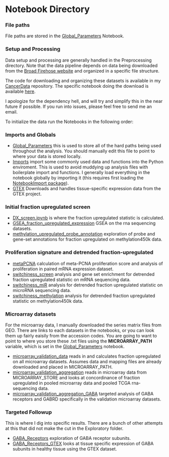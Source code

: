 
# Notebook Directory

### File paths 

File paths are stored in the [Global_Parameters](./Global_Parameters.ipynb) Notebook.

### Setup and Processing 

Data setup and processing are generally handled in the Preprocessing directory. Note that the data pipeline depends on data being downloaded from the [Broad Firehose website](http://gdac.broadinstitute.org/) and organized in a specific file structure.  

The code for downloading and organizing these datasets is available in my [CancerData](https://github.com/theandygross/CancerData) repository. The specific notebook doing the download is available [here](https://github.com/theandygross/CancerData/blob/master/Notebooks/Download_From_Firehose.ipynb).  

I apologize for the dependency hell, and will try and simplify this in the near future if possible. If you run into issues, please feel free to send me an email. 

To initialize the data run the Notebooks in the following order:


### Imports and Globals  
* [Global_Parameters](Global_Parameters.ipynb) this is used to store all of the hard paths being used throughout the analysis. You should manually edit this file to point to where your data is stored locally.
* [Imports](./Imports.ipynb) import some commonly used data and functions into the Python enviroment. This is used to avoid muddying up analysis files with boilerplate import and functions. I generally load everything in the notebook globally by importing it (this requires first loading the [NotebookImport package](https://github.com/theandygross/NotebookImport)).  
* [GTEX](./GTEX.ipynb) Downloads and handles tissue-specific expression data from the GTEX project. 

### Initial fraction upregulated screen 

* [DX_screen.ipynb](./DX_screen.ipynb) is where the fraction upregulated statistic is calculated. 
* [GSEA_fraction_upregulated_expression](./GSEA_fraction_upregulated_expression.ipynb) GSEA on the rna sequencing datasets. 
* [methylation_upregulated_probe_annotation](./methylation_upregulated_probe_annotation.ipynb) exploration of probe and gene-set annotations for fraction upregulated on methylation450k data.

### Proliferation signature and detrended fraction-upregulated 
* [metaPCNA](./metaPCNA.ipynb) calculation of meta-PCNA proliferation score and analysis of proliferation in paired mRNA expression dataset. 
* [switchiness_screen](./switchiness_screen.ipynb) analysis and gene set enrichment for detrended fraction upregulated statistic on mRNA sequencing data. 
* [switchiness_miR](./switchiness_miR.ipynb) analysis for detrended fraction upregulated statistic on microRNA sequencing data. 
* [switchiness_methylation](./switchiness_methylation.ipynb) analysis for detrended fraction upregulated statistic on methylation450k data. 

### Microarray datasets 
For the microarray data, I manually downloaded the series matrix files from GEO. There are links to each datasets in the notebooks, or you can look them up fairly eaisily from the accession codes. You are going to want to point to where you store these .txt files using the __MICROARRAY_PATH__ variable, which is set in the [Global_Parameters](Global_Parameters.ipynb) notebook.  
* [microarray_validation_data](./microarray_validation_data.ipynb) reads in and calculates fraction upregulated on all microarray datasets. Assumes data and mapping files are already downloaded and placed in MICROARRAY_PATH. 
* [microarray_validation_aggregation](./microarray_validation_aggregation.ipynb) reads in microarray data from MICROARRAY_STORE and looks at concordinance of fraction upregulated in pooled microarray data and pooled TCGA rna-sequencing data. 
* [microarray_validation_aggregation_GABA](./microarray_validation_aggregation_GABA.ipynb) targeted analysis of GABA receptors and GABRD specifically in the validation microarray datasets. 

### Targeted Followup 
This is where I dig into specific results. There are a bunch of other attempts at this that did not make the cut in the Exploratory folder. 
* [GABA_Receptors](./GABA_Receptors.ipynb) exploration of GABA receptor subunits. 
* [GABA_Receptors_GTEX](./GABA_Receptors_GTEX.ipynb) looks at tissue specific expression of GABA subunits in healthy tissue using the GTEX dataset.


```python

```
